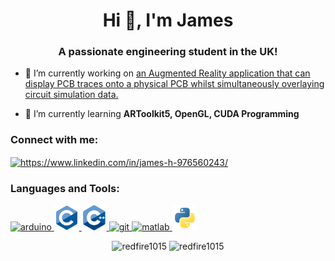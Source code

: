 <h1 align="center">Hi 👋, I'm James</h1>
<h3 align="center">A passionate engineering student in the UK!</h3>

- 🔭 I’m currently working on [an Augmented Reality application that can display PCB traces onto a physical PCB whilst simultaneously overlaying circuit simulation data.](https://github.com/redfire1015/Artoolkit5MultiPCB)

- 🌱 I’m currently learning **ARToolkit5, OpenGL, CUDA Programming**

<h3 align="left">Connect with me:</h3>
<p align="left">
<a href="https://www.linkedin.com/in/james-h-976560243/" target="blank"><img align="center" src="https://raw.githubusercontent.com/rahuldkjain/github-profile-readme-generator/master/src/images/icons/Social/linked-in-alt.svg" alt="https://www.linkedin.com/in/james-h-976560243/" height="30" width="40" /></a>
</p>

<h3 align="left">Languages and Tools:</h3>
<p align="left"> <a href="https://www.arduino.cc/" target="_blank" rel="noreferrer"> <img src="https://cdn.worldvectorlogo.com/logos/arduino-1.svg" alt="arduino" width="40" height="40"/> </a> <a href="https://www.cprogramming.com/" target="_blank" rel="noreferrer"> <img src="https://raw.githubusercontent.com/devicons/devicon/master/icons/c/c-original.svg" alt="c" width="40" height="40"/> </a> <a href="https://www.w3schools.com/cpp/" target="_blank" rel="noreferrer"> <img src="https://raw.githubusercontent.com/devicons/devicon/master/icons/cplusplus/cplusplus-original.svg" alt="cplusplus" width="40" height="40"/> </a> <a href="https://git-scm.com/" target="_blank" rel="noreferrer"> <img src="https://www.vectorlogo.zone/logos/git-scm/git-scm-icon.svg" alt="git" width="40" height="40"/> </a> <a href="https://www.mathworks.com/" target="_blank" rel="noreferrer"> <img src="https://upload.wikimedia.org/wikipedia/commons/2/21/Matlab_Logo.png" alt="matlab" width="40" height="40"/> </a> <a href="https://www.python.org" target="_blank" rel="noreferrer"> <img src="https://raw.githubusercontent.com/devicons/devicon/master/icons/python/python-original.svg" alt="python" width="40" height="40"/> </a> </p>

<div align="center">

  <!-- Top Languages Card -->
  <img src="https://github-readme-stats.vercel.app/api/top-langs?username=redfire1015&show_icons=true&locale=en&layout=compact&theme=dark" alt="redfire1015" />

  <!-- GitHub Stats Card -->
  <img src="https://github-readme-stats.vercel.app/api?username=redfire1015&show_icons=true&locale=en&theme=dark" alt="redfire1015" />

</div>
